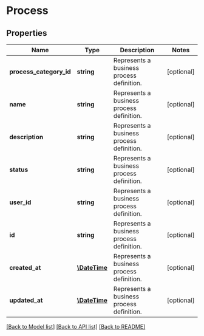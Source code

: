 # Process

## Properties
Name | Type | Description | Notes
------------ | ------------- | ------------- | -------------
**process_category_id** | **string** | Represents a business process definition. | [optional] 
**name** | **string** | Represents a business process definition. | [optional] 
**description** | **string** | Represents a business process definition. | [optional] 
**status** | **string** | Represents a business process definition. | [optional] 
**user_id** | **string** | Represents a business process definition. | [optional] 
**id** | **string** | Represents a business process definition. | [optional] 
**created_at** | [**\DateTime**](\DateTime.md) | Represents a business process definition. | [optional] 
**updated_at** | [**\DateTime**](\DateTime.md) | Represents a business process definition. | [optional] 

[[Back to Model list]](../README.md#documentation-for-models) [[Back to API list]](../README.md#documentation-for-api-endpoints) [[Back to README]](../README.md)


